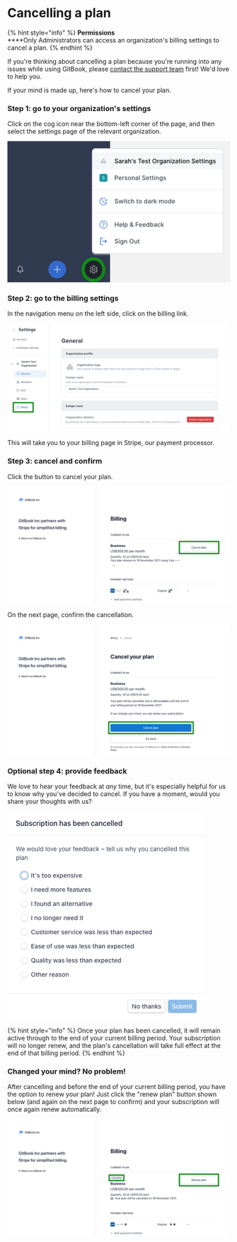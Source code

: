 # Cancelling a plan

{% hint style="info" %}
**Permissions**\
****Only Administrators can access an organization's billing settings to cancel a plan.
{% endhint %}

If you're thinking about cancelling a plan because you're running into any issues while using GitBook, please [contact the support team](../../troubleshooting/support.md) first! We'd love to help you.

If your mind is made up, here's how to cancel your plan.

### Step 1: go to your organization's settings

Click on the cog icon near the bottom-left corner of the page, and then select the settings page of the relevant organization.

![](../../.gitbook/assets/cancel-step-1.png)

### Step 2: go to the billing settings

In the navigation menu on the left side, click on the billing link.

![](../../.gitbook/assets/cancel-step-2.png)

This will take you to your billing page in Stripe, our payment processor.

### Step 3: cancel and confirm

Click the button to cancel your plan.

![](../../.gitbook/assets/cancel-step-3.png)

On the next page, confirm the cancellation.

![](../../.gitbook/assets/cancel-step-4.png)

### Optional step 4: provide feedback

We love to hear your feedback at _any_ time, but it's especially helpful for us to know why you've decided to cancel. If you have a moment, would you share your thoughts with us?

![](../../.gitbook/assets/cancel-step-5.png)

{% hint style="info" %}
Once your plan has been cancelled, it will remain active through to the end of your current billing period. Your subscription will no longer renew, and the plan's cancellation will take full effect at the end of that billing period.
{% endhint %}

### Changed your mind? No problem!

After cancelling and before the end of your current billing period, you have the option to renew your plan! Just click the "renew plan" button shown below (and again on the next page to confirm) and your subscription will once again renew automatically.

![](../../.gitbook/assets/cancel-step-6.png)
